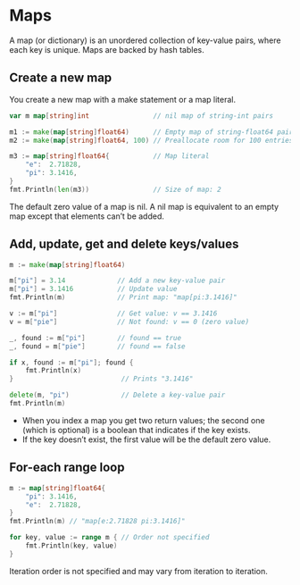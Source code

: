 # Maps

A map (or dictionary) is an unordered collection of key-value pairs, where each key is unique. Maps are backed by hash tables.

## Create a new map

You create a new map with a make statement or a map literal.

```go
var m map[string]int                // nil map of string-int pairs

m1 := make(map[string]float64)      // Empty map of string-float64 pairs
m2 := make(map[string]float64, 100) // Preallocate room for 100 entries

m3 := map[string]float64{           // Map literal
    "e":  2.71828,
    "pi": 3.1416,
}
fmt.Println(len(m3))                // Size of map: 2
```

The default zero value of a map is nil. A nil map is equivalent to an empty map except that elements can’t be added.

## Add, update, get and delete keys/values

```go
m := make(map[string]float64)

m["pi"] = 3.14             // Add a new key-value pair
m["pi"] = 3.1416           // Update value
fmt.Println(m)             // Print map: "map[pi:3.1416]"

v := m["pi"]               // Get value: v == 3.1416
v = m["pie"]               // Not found: v == 0 (zero value)

_, found := m["pi"]        // found == true
_, found = m["pie"]        // found == false

if x, found := m["pi"]; found {
    fmt.Println(x)
}                           // Prints "3.1416"

delete(m, "pi")             // Delete a key-value pair
fmt.Println(m)
```

- When you index a map you get two return values; the second one (which is optional) is a boolean that indicates if the key exists.
- If the key doesn’t exist, the first value will be the default zero value.

## For-each range loop

```go
m := map[string]float64{
    "pi": 3.1416,
    "e":  2.71828,
}
fmt.Println(m) // "map[e:2.71828 pi:3.1416]"

for key, value := range m { // Order not specified
    fmt.Println(key, value)
}
```

Iteration order is not specified and may vary from iteration to iteration.

